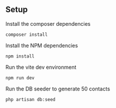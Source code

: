 ## Setup

Install the composer dependencies
```
composer install
```

Install the NPM dependencies
```
npm install
```

Run the vite dev environment
```
npm run dev
```

Run the DB seeder to generate 50 contacts
```
php artisan db:seed
```